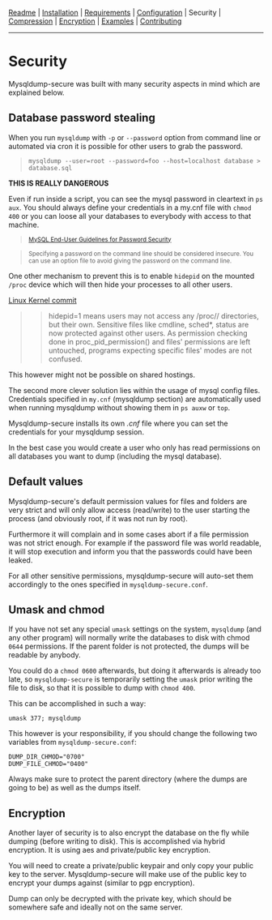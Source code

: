 [Readme](https://github.com/cytopia/mysqldump-secure/blob/master/README.md) |
[Installation](https://github.com/cytopia/mysqldump-secure/blob/master/doc/INSTALL.md) |
[Requirements](https://github.com/cytopia/mysqldump-secure/blob/master/doc/REQUIREMENTS.md) |
[Configuration](https://github.com/cytopia/mysqldump-secure/blob/master/doc/SETUP.md) |
Security |
[Compression](https://github.com/cytopia/mysqldump-secure/blob/master/doc/COMPRESSION.md) |
[Encryption](https://github.com/cytopia/mysqldump-secure/blob/master/doc/ENCRYPTION.md) |
[Examples](https://github.com/cytopia/mysqldump-secure/blob/master/doc/EXAMPLES.md) |
[Contributing](https://github.com/cytopia/mysqldump-secure/blob/master/CONTRIBUTING.md)

---


# Security

Mysqldump-secure was built with many security aspects in mind which are explained below.

## Database password stealing

When you run `mysqldump` with `-p` or `--password` option from command line or automated via cron it is possible for other users to grab the password.

> ```shell
> mysqldump --user=root --password=foo --host=localhost database > database.sql
> ```
**THIS IS REALLY DANGEROUS**

Even if run inside a script, you can see the mysql password in cleartext in `ps aux`.
You should always define your credentials in a my.cnf file with `chmod 400` or you can loose all your databases to everybody with access to that machine.

> <sub>[MySQL End-User Guidelines for Password Security](https://dev.mysql.com/doc/refman/5.7/en/password-security-user.html)</sub>

> <sub>Specifying a password on the command line should be considered insecure. You can use an option file to avoid giving the password on the command line.</sub>


One other mechanism to prevent this is to enable `hidepid` on the mounted `/proc` device which will then hide your processes to all other users.

[Linux Kernel commit](https://git.kernel.org/cgit/linux/kernel/git/stable/linux-stable.git/commit/?id=0499680a42141d86417a8fbaa8c8db806bea1201)
>> hidepid=1 means users may not access any /proc/<pid>/ directories, but
>> their own.  Sensitive files like cmdline, sched*, status are now protected
>> against other users.  As permission checking done in proc_pid_permission()
>> and files' permissions are left untouched, programs expecting specific
>> files' modes are not confused.

This however might not be possible on shared hostings.

The second more clever solution lies within the usage of mysql config files. Credentials specified in `my.cnf` (mysqldump section) are automatically used when running mysqldump without showing them in `ps auxw` or `top`.

Mysqldump-secure installs its own *.cnf* file where you can set the credentials for your mysqldump session.

In the best case you would create a user who only has read permissions on all databases you want to dump (including the mysql database).


## Default values

Mysqldump-secure's default permission values for files and folders are very strict and will only allow access (read/write) to the user starting the process (and obviously root, if it was not run by root).

Furthermore it will complain and in some cases abort if a file permission was not strict enough. For example if the password file was world readable, it will stop execution and inform you that the passwords could have been leaked.

For all other sensitive permissions, mysqldump-secure will auto-set them accordingly to the ones specified in `mysqldump-secure.conf`.


## Umask and chmod

If you have not set any special `umask` settings on the system, `mysqldump` (and any other program) will normally write the databases to disk with chmod `0644` permissions. If the parent folder is not protected, the dumps will be readable by anybody.

You could do a `chmod 0600` afterwards, but doing it afterwards is already too late, so `mysqldump-secure` is temporarily setting the `umask` prior writing the file to disk, so that it is possible to dump with `chmod 400`.

This can be accomplished in such a way:
```shell
umask 377; mysqldump
```

This however is your responsibility, if you should change the following two variables from `mysqldump-secure.conf`:
```shell
DUMP_DIR_CHMOD="0700"
DUMP_FILE_CHMOD="0400"
```

Always make sure to protect the parent directory (where the dumps are going to be) as well as the dumps itself.

## Encryption

Another layer of security is to also encrypt the database on the fly while dumping (before writing to disk). This is accomplished via hybrid encryption. It is using aes and private/public key encryption.

You will need to create a private/public keypair and only copy your public key to the server. Mysqldump-secure will make use of the public key to encrypt your dumps against (similar to pgp encryption).

Dump can only be decrypted with the private key, which should be somewhere safe and ideally not on the same server.
